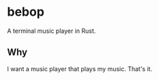 # bebop
A terminal music player in Rust.

## Why
I want a music player that plays my music. That's it.

